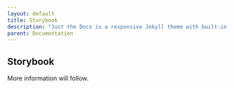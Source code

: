 ```yaml
---
layout: default
title: Storybook
description: "Just the Docs is a responsive Jekyll theme with built-in search that is easily customizable and hosted on GitHub Pages."
parent: Documentation
---
```


## Storybook

More information will follow.
